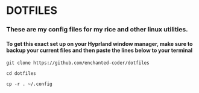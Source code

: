 # DOTFILES

### These are my config files for my rice and other linux utilities.

#### To get this exact set up on your Hyprland window manager, make sure to backup your current files and then paste the lines below to your terminal

```
git clone https://github.com/enchanted-coder/dotfiles 

```
```
cd dotfiles 
```
```
cp -r . ~/.config 
```
